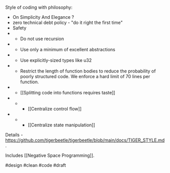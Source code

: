 Style of coding with philosophy:
- On Simplicity And Elegance ?
- zero technical debt policy - "do it right the first time"
- Safety
- - Do not use recursion
- - Use only a minimum of excellent abstractions
- - Use explicitly-sized types like u32
- - Restrict the length of function bodies to reduce the probability of poorly structured code. We enforce a hard limit of 70 lines per function.
- - [[Splitting code into functions requires taste]]
- - - [[Centralize control flow]]
- - - [[Centralize state manipulation]]


Details - https://github.com/tigerbeetle/tigerbeetle/blob/main/docs/TIGER_STYLE.md.

Includes [[Negative Space Programming]].

#design #clean #code #draft